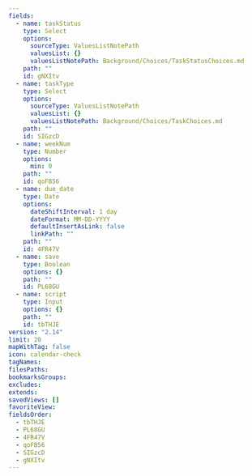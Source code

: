 ```yaml
---
fields:
  - name: taskStatus
    type: Select
    options:
      sourceType: ValuesListNotePath
      valuesList: {}
      valuesListNotePath: Background/Choices/TaskStatusChoices.md
    path: ""
    id: gNXItv
  - name: taskType
    type: Select
    options:
      sourceType: ValuesListNotePath
      valuesList: {}
      valuesListNotePath: Background/Choices/TaskChoices.md
    path: ""
    id: SIGzcD
  - name: weekNum
    type: Number
    options:
      min: 0
    path: ""
    id: qoFB56
  - name: due_date
    type: Date
    options:
      dateShiftInterval: 1 day
      dateFormat: MM-DD-YYYY
      defaultInsertAsLink: false
      linkPath: ""
    path: ""
    id: 4FR47V
  - name: save
    type: Boolean
    options: {}
    path: ""
    id: PL68GU
  - name: script
    type: Input
    options: {}
    path: ""
    id: tbTHJE
version: "2.14"
limit: 20
mapWithTag: false
icon: calendar-check
tagNames: 
filesPaths: 
bookmarksGroups: 
excludes: 
extends: 
savedViews: []
favoriteView: 
fieldsOrder:
  - tbTHJE
  - PL68GU
  - 4FR47V
  - qoFB56
  - SIGzcD
  - gNXItv
---
```


